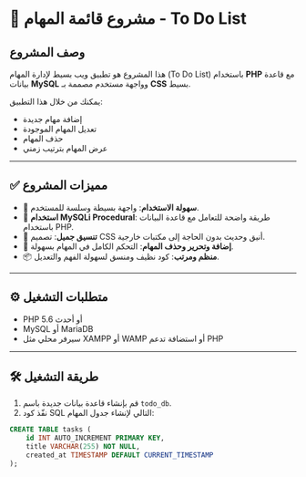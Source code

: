 # 📝 مشروع قائمة المهام - To Do List

## وصف المشروع
هذا المشروع هو تطبيق ويب بسيط لإدارة المهام (To Do List) باستخدام **PHP** مع قاعدة بيانات **MySQL** وواجهة مستخدم مصممة بـ **CSS** بسيط.

يمكنك من خلال هذا التطبيق:
- إضافة مهام جديدة
- تعديل المهام الموجودة
- حذف المهام
- عرض المهام بترتيب زمني

---

## ✅ مميزات المشروع

- 🔹 **سهولة الاستخدام**: واجهة بسيطة وسلسة للمستخدم.
- 🧠 **استخدام MySQLi Procedural**: طريقة واضحة للتعامل مع قاعدة البيانات باستخدام PHP.
- 🧩 **تنسيق جميل**: تصميم CSS أنيق وحديث بدون الحاجة إلى مكتبات خارجية.
- 📝 **إضافة وتحرير وحذف المهام**: التحكم الكامل في المهام بسهولة.
- 📦 **منظم ومرتب**: كود نظيف ومنسق لسهولة الفهم والتعديل.

---

## ⚙️ متطلبات التشغيل

- PHP 5.6 أو أحدث
- MySQL أو MariaDB
- سيرفر محلي مثل XAMPP أو WAMP أو استضافة تدعم PHP

---

## 🛠 طريقة التشغيل

1. قم بإنشاء قاعدة بيانات جديدة باسم `todo_db`.
2. نفّذ كود SQL التالي لإنشاء جدول المهام:

```sql
CREATE TABLE tasks (
    id INT AUTO_INCREMENT PRIMARY KEY,
    title VARCHAR(255) NOT NULL,
    created_at TIMESTAMP DEFAULT CURRENT_TIMESTAMP
);
